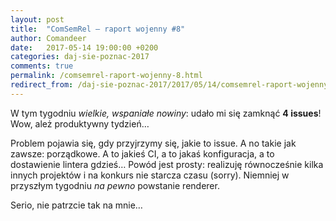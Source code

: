 ```yaml
---
layout: post
title:  "ComSemRel – raport wojenny #8"
author: Comandeer
date:   2017-05-14 19:00:00 +0200
categories: daj-sie-poznac-2017
comments: true
permalink: /comsemrel-raport-wojenny-8.html
redirect_from: /daj-sie-poznac-2017/2017/05/14/comsemrel-raport-wojenny-8.html
---
```


W tym tygodniu _wielkie, wspaniałe nowiny_: udało mi się zamknąć **4 issues**! Wow, ależ produktywny tydzień…

Problem pojawia się, gdy przyjrzymy się, jakie to issue. A no takie jak zawsze: porządkowe. A to jakieś CI, a to jakaś konfiguracja, a to dostawienie lintera gdzieś… Powód jest prosty: realizuję równocześnie kilka innych projektów i na konkurs nie starcza czasu (sorry). Niemniej w przyszłym tygodniu _na pewno_ powstanie renderer.

Serio, nie patrzcie tak na mnie…
